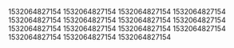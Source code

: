 1532064827154
1532064827154
1532064827154
1532064827154
1532064827154
1532064827154
1532064827154
1532064827154
1532064827154
1532064827154
1532064827154
1532064827154
1532064827154
1532064827154
1532064827154